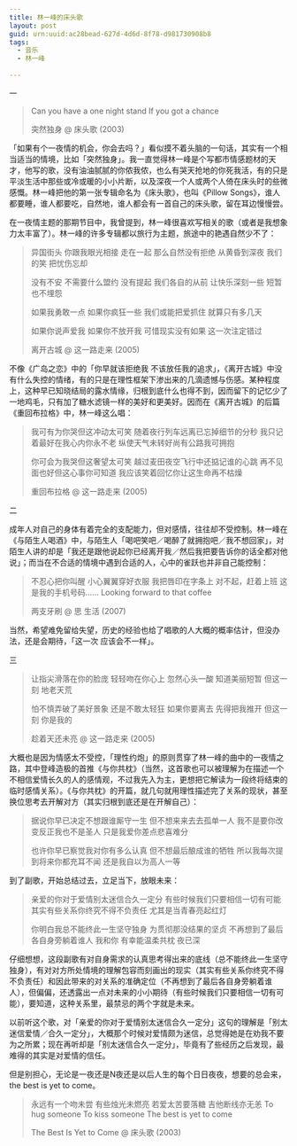```yaml
---
title: 林一峰的床头歌
layout: post
guid: urn:uuid:ac28bead-627d-4d6d-8f78-d981730908b8
tags:
  - 音乐
  - 林一峰
  
---
```


一

> Can you have a one night stand
> If you got a chance
> 
> 突然独身 @ 床头歌 (2003)

「如果有个一夜情的机会，你会去吗？」看似摸不着头脑的一句话，其实有一个相当适当的情境，比如「突然独身」。我一直觉得林一峰是个写都市情感题材的天才，他写的歌，没有油油腻腻的你侬我侬，也么有哭天抢地的你死我活，有的只是平淡生活中那些或冷或暖的小小片断，以及深夜一个人或两个人倚在床头时的些微感慨。林一峰把他的第一张专辑命名为《床头歌》，也叫《Pillow Songs》，谁人都要睡，谁人都要吃，自然地，谁人都会有一首自己的床头歌，留在耳边慢慢尝。

在一夜情主题的那期节目中，我曾提到，林一峰很喜欢写相关的歌（或者是我想象力太丰富了）。林一峰的许多专辑都以旅行为主题，旅途中的艳遇自然少不了：

> 异国街头 你跟我眼光相接
> 走在一起 那么自然没有拒绝
> 从黄昏到深夜
> 我们的笑 把忧伤忘却
> 
> 没有不安 不需要什么盟约
> 没有提起 我们各自的从前
> 让快乐深刻一些 短暂也不埋怨
> 
> 如果我勇敢一点 如果你疯狂一些
> 我们或能把爱抓住 就算只有多几天
> 
> 如果你说声爱我 如果你不放开我
> 可惜现实没有如果 这一次注定错过
> 
> 离开古城 @ 这一路走来 (2005)

不像《广岛之恋》中的「你早就该拒绝我 不该放任我的追求」，《离开古城》中没有什么失控的情绪，有的只是在理性框架下渗出来的几滴遗憾与伤感。某种程度上，这种早已知晓结局的露水情缘，归根到底什么也得不到，因而留下的记忆少了一地鸡毛，只有加了糖水滤镜一样的美好和更美好。因而在《离开古城》的后篇《重回布拉格》中，林一峰这么唱：

> 我可有为你哭但这冲动太可笑
> 随着夜行列车远离已忘掉细节的分秒
> 我只记着最好在我心内你永不老
> 纵使天气未转好尚有公路我可拥抱
> 
> 你可会为我哭但这奢望太可笑
> 越过麦田夜空飞行中还掂记谁的心跳
> 再不见面也好但这心事你可知道
> 我应该笑着回忆你让这生命再不枯燥
> 
> 重回布拉格 @ 这一路走来 (2005)



二

成年人对自己的身体有着完全的支配能力，但对感情，往往却不受控制。林一峰在《与陌生人喝酒》中，与陌生人「喝吧笑吧／喝醉了就拥抱吧／我不想回家」，对陌生人讲的却是「我还是跟他说起你已经离开我／然后我把要告诉你的话全都对他说」；而当在不合适的情境中遇到合适的人，心中的雀跃也并非自己能控制：

> 不忍心把你叫醒
> 小心翼翼穿好衣服
> 我把唇印在字条上
> 对不起，赶着上班
> 这是我的手机号码……
> Looking forward to that coffee
> 
> 两支牙刷 @ 思 生活 (2007)

当然，希望难免留给失望，历史的经验也给了唱歌的人大概的概率估计，但没办法，还是会期待，「这一次 应该会不一样」。



三

> 让指尖滑落在你的脸庞
> 轻轻吻在你心上
> 忽然心头一酸 知道美丽短暂
> 但这一刻 地老天荒
> 
> 怕不慎弄破了美好景象
> 还是不敢太轻狂
> 如果你要离去 先得把我推开
> 但这一刻 你是我的
> 
> 趁着天还未亮 @ 这一路走来 (2005)

大概也是因为情感太不受控，「理性约炮」的原则贯穿了林一峰的曲中的一夜情之路，其中登峰造极的首推《与你共枕》（当然，这首歌也可以被理解为在描述一个不相信爱情长久的人的感情观，不过我先入为主，更想把它解读为一段终将结束的临时感情关系）。《与你共枕》的开篇，就几句就用理性描述完了关系的现状，甚至换位思考去开解对方（其实归根到底还是在开解自己）：

> 据说你早已决定不想跟谁厮守一生
> 但不想来来去去孤单一人
> 我不是要你改变反正我也不是圣人
> 只是我爱你差点悲喜难分
> 
> 也许你早已察觉我对你有多么认真
> 但不想最后酿成谁的牺牲
> 所以我每次提到将来你都充耳不闻
> 还是我自以为高人一等

到了副歌，开始总结过去，立足当下，放眼未来：

> 亲爱的你对于爱情别太迷信合久一定分
> 有些时候我们只要相信一切有可能
> 其实有些关系你终究不得不负责任
> 尤其是当青春亮起红灯
> 
> 你明白我总不能终此一生坚守独身
> 为贯彻那没结果的坚贞
> 不再想到了最后各自身旁躺着谁人
> 我和你 有幸能温柔共枕 夜已深

仔细想想，这段副歌有对自身需求的认真思考得出来的底线（总不能终此一生坚守独身），有对对方所处情境的理解包容而刻画出的现实（其实有些关系你终究不得不负责任）和因此带来的对关系的准确定位（不再想到了最后各自身旁躺着谁人），但偏偏，还透露出一点对未来的小小期待（有些时候我们只要相信一切有可能），要知道，这种关系里，最禁忌的两个字就是未来。

以前听这个歌，对「亲爱的你对于爱情别太迷信合久一定分」这句的理解是「别太迷信爱情／合久一定分」，大概那个时候对爱情颇为迷信，总觉得她是在劝我不要为之所累；现在再听却是「别太迷信合久一定分」，毕竟有了些经历之后发现，最难得的其实是对爱情的信任。

但是别担心，无论是一夜还是N夜还是以后人生的每个日日夜夜，想要的总会来，the best is yet to come。

> 永远有一个吻未尝
> 有些烛光未燃亮
> 若爱太苦要落糖
> 吉他断线亦无恙
> To hug someone
> To kiss someone
> The best is yet to come
> 
> The Best Is Yet to Come @ 床头歌 (2003)

